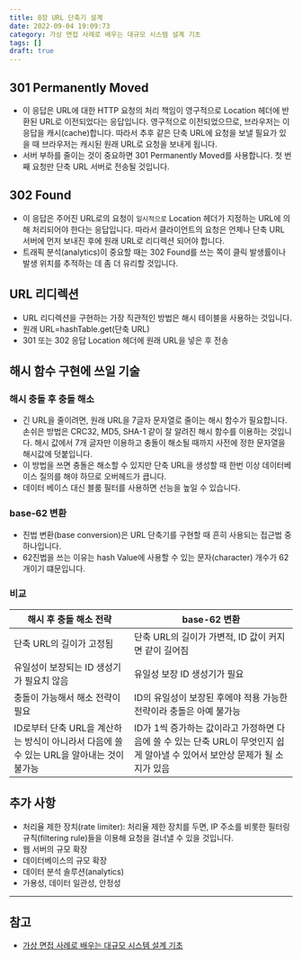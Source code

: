 ```yaml
---
title: 8장 URL 단축기 설계
date: 2022-09-04 19:09:73
category: 가상 면접 사례로 배우는 대규모 시스템 설계 기초
tags: []
draft: true
---
```


## 301 Permanently Moved

- 이 응답은 URL에 대한 HTTP 요청의 처리 책임이 영구적으로 Location 헤더에 반환된 URL로 이전되었다는 응답입니다. 영구적으로 이전되었으므로, 브라우저는 이 응답을 캐시(cache)합니다. 따라서 추후 같은 단축 URL에 요청을 보낼 필요가 있을 때 브라우저는 캐시된 원래 URL로 요청을 보내게 됩니다.
- 서버 부하를 줄이는 것이 중요하면 301 Permanently Moved를 사용합니다. 첫 번째 요청만 단축 URL 서버로 전송될 것입니다.

## 302 Found

- 이 응답은 주어진 URL로의 요청이 `일시적으로` Location 헤더가 지정하는 URL에 의해 처리되어야 한다는 응답입니다. 따라서 클라이언트의 요청은 언제나 단축 URL 서버에 먼저 보내진 후에 원래 URL로 리디렉션 되어야 합니다.
- 트래픽 분석(analytics)이 중요할 때는 302 Found를 쓰는 쪽이 클릭 발생률이나 발생 위치를 추적하는 데 좀 더 유리할 것입니다.

## URL 리디렉션

- URL 리디렉션을 구현하는 가장 직관적인 방법은 해시 테이블을 사용하는 것입니다.
- 원래 URL=hashTable.get(단축 URL)
- 301 또는 302 응답 Location 헤더에 원래 URL을 넣은 후 전송

## 해시 함수 구현에 쓰일 기술

### 해시 충돌 후 충돌 해소

- 긴 URL을 줄이려면, 원래 URL을 7글자 문자열로 줄이는 해시 함수가 필요합니다. 손쉬은 방법은 CRC32, MD5, SHA-1 같이 잘 알려진 해시 함수를 이용하는 것입니다. 해시 값에서 7개 글자만 이용하고 충돌이 해소될 때까지 사전에 정한 문자열을 해시값에 덧붙입니다.
- 이 방법을 쓰면 충돌은 해소할 수 있지만 단축 URL을 생성할 때 한번 이상 데이터베이스 질의를 해야 하므로 오버헤드가 큽니다.
- 데이터 베이스 대신 블룸 필터를 사용하면 선능을 높일 수 있습니다.

### base-62 변환

- 진법 변환(base conversion)은 URL 단축기를 구현할 때 흔히 사용되는 접근법 중 하나입니다.
- 62진법을 쓰는 이유는 hash Value에 사용할 수 있는 문자(character) 개수가 62개이기 떄문입니다.

### 비교

| 해시 후 충돌 해소 전략                                                                    | base-62 변환                                                                                                                 |
| ----------------------------------------------------------------------------------------- | ---------------------------------------------------------------------------------------------------------------------------- |
| 단축 URL의 길이가 고정됨                                                                  | 단축 URL의 길이가 가변적, ID 값이 커지면 같이 길어짐                                                                         |
| 유일성이 보장되는 ID 생성기가 필요치 않음                                                 | 유일성 보장 ID 생성기가 필요                                                                                                 |
| 충돌이 가능해서 해소 전략이 필요                                                          | ID의 유일성이 보장된 후에야 적용 가능한 전략이라 충돌은 아예 불가능                                                          |
| ID로부터 단축 URL을 계산하는 방식이 아니라서 다음에 쓸 수 있는 URL을 알아내는 것이 불가능 | ID가 1씩 증가하는 값이라고 가정하면 다음에 쓸 수 있는 단축 URL이 무엇인지 쉽게 알아낼 수 있어서 보안상 문제가 될 소지가 있음 |

## 추가 사항

- 처리율 제한 장치(rate limiter): 처리율 제한 장치를 두면, IP 주소를 비롯한 필터링 규칙(filtering rule)들을 이용해 요청을 걸너낼 수 있을 것입니다.
- 웹 서버의 규모 확장
- 데이터베이스의 규모 확장
- 데이터 분석 솔루션(analytics)
- 가용성, 데이터 일관성, 안정성

---

## 참고

- [가상 면접 사례로 배우는 대규모 시스템 설계 기초](http://www.kyobobook.co.kr/product/detailViewKor.laf?mallGb=KOR&ejkGb=KOR&barcode=9788966263158)

